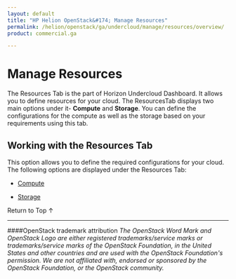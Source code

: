 ```yaml
---
layout: default
title: "HP Helion OpenStack&#174; Manage Resources"
permalink: /helion/openstack/ga/undercloud/manage/resources/overview/
product: commercial.ga

---
```

<!--UNDER REVISION-->


<script>

function PageRefresh {
onLoad="window.refresh"
}

PageRefresh();

</script>
<!---
<p style="font-size: small;"> <a href="/helion/openstack/support-matrix-beta/">&#9664; PREV</a> | <a href="/helion/openstack/">&#9650; UP</a> | <a href="/helion/openstack/install-beta/prereqs/">NEXT &#9654;</a> </p>-->

# Manage Resources
The Resources Tab is the part of Horizon Undercloud Dashboard. It allows you to define resources for your cloud. The ResourcesTab displays two main options under it- **Compute** and **Storage**. You can define the configurations for the compute as well as the storage based on your requirements using this tab. 

## Working with the Resources Tab ##
This option allows you to define the required configurations for your cloud. The following options are displayed under the Resources Tab:


* [Compute](/helion/openstack/ga/undercloud/resource/esx/compute/)

* [Storage](/helion/openstack/ga/undercloud/manage/resources/storage/)

<a href="#top" style="padding:14px 0px 14px 0px; text-decoration: none;"> Return to Top &#8593; </a>

----
####OpenStack trademark attribution
*The OpenStack Word Mark and OpenStack Logo are either registered trademarks/service marks or trademarks/service marks of the OpenStack Foundation, in the United States and other countries and are used with the OpenStack Foundation's permission. We are not affiliated with, endorsed or sponsored by the OpenStack Foundation, or the OpenStack community.*
